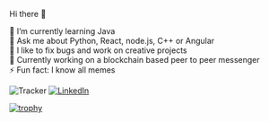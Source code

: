 Hi there 👋

🌱    I’m currently learning Java<br/>
💬    Ask me about Python, React, node.js, C++ or Angular<br/>
🐛    I like to fix bugs and work on creative projects<br/>
💼    Currently working on a blockchain based peer to peer messenger<br/>
⚡    Fun fact: I know all memes<br/>

![Tracker](https://komarev.com/ghpvc/?username=whoanuragverma&style=flat-square)
[![LinkedIn](https://img.shields.io/twitter/url?color=555555&label=Anurag%20Verma&logo=linkedin&style=flat-square&url=https%3A%2F%2Flinkedin.com%2Fwhoanuragverma)](https://linkedin.com/in/whoanuragverma)

[![trophy](https://github-profile-trophy.vercel.app/?username=mdrahiem&theme=onedark)](https://github.com/mdrahiem)
